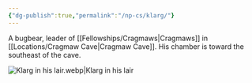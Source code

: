 ```yaml
---
{"dg-publish":true,"permalink":"/np-cs/klarg/"}
---
```


A bugbear, leader of [[Fellowships/Cragmaws\|Cragmaws]] in [[Locations/Cragmaw Cave\|Cragmaw Cave]]. His chamber is toward the southeast of the cave.

![Klarg in his lair.webp|Klarg in his lair](/img/user/Assets/Klarg%20in%20his%20lair.webp)
